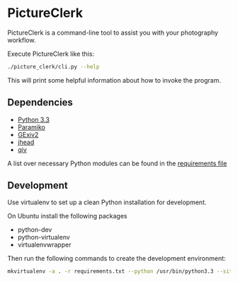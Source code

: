 PictureClerk
============

PictureClerk is a command-line tool to assist you with your photography
workflow.

Execute PictureClerk like this:

```bash
./picture_clerk/cli.py --help    
```

This will print some helpful information about how to invoke the program.


Dependencies
------------

* [Python 3.3](http://www.python.org/download/releases/3.3/)
* [Paramiko](http://www.lag.net/paramiko/)
* [GExiv2](http://redmine.yorba.org/projects/gexiv2/wiki)
* [jhead](http://www.sentex.net/~mwandel/jhead/)
* [qiv](http://spiegl.de/qiv/)

A list over necessary Python modules can be found in the [requirements file](/requirements.txt)


Development
-----------

Use virtualenv to set up a clean Python installation for development.

On Ubuntu install the following packages
* python-dev
* python-virtualenv
* virtualenvwrapper

Then run the following commands to create the development environment:

```bash
mkvirtualenv -a . -r requirements.txt --python /usr/bin/python3.3 --site-packages pic
```
